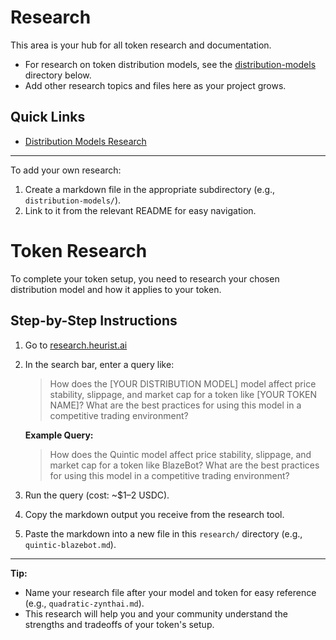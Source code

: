 # Research

This area is your hub for all token research and documentation.

- For research on token distribution models, see the [distribution-models](./distribution-models/) directory below.
- Add other research topics and files here as your project grows.

## Quick Links
- [Distribution Models Research](./distribution-models/)

---

To add your own research:
1. Create a markdown file in the appropriate subdirectory (e.g., `distribution-models/`).
2. Link to it from the relevant README for easy navigation.

# Token Research

To complete your token setup, you need to research your chosen distribution model and how it applies to your token.

## Step-by-Step Instructions

1. Go to [research.heurist.ai](https://research.heurist.ai)
2. In the search bar, enter a query like:

   > How does the [YOUR DISTRIBUTION MODEL] model affect price stability, slippage, and market cap for a token like [YOUR TOKEN NAME]? What are the best practices for using this model in a competitive trading environment?

   **Example Query:**
   > How does the Quintic model affect price stability, slippage, and market cap for a token like BlazeBot? What are the best practices for using this model in a competitive trading environment?

3. Run the query (cost: ~$1–2 USDC).
4. Copy the markdown output you receive from the research tool.
5. Paste the markdown into a new file in this `research/` directory (e.g., `quintic-blazebot.md`).

---

**Tip:**
- Name your research file after your model and token for easy reference (e.g., `quadratic-zynthai.md`).
- This research will help you and your community understand the strengths and tradeoffs of your token's setup. 